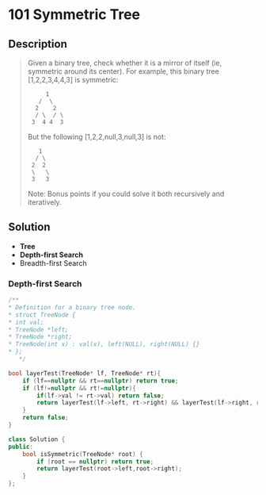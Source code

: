 # 101 Symmetric Tree

## Description

>Given a binary tree, check whether it is a mirror of itself (ie, 
>symmetric around its center).
>For example, this binary tree [1,2,2,3,4,4,3] is symmetric:  
>
>```
>	   1
>	 /  \
>	2    2
>   / \  / \
>  3  4 4  3
>```
>But the following [1,2,2,null,3,null,3] is not:
>```
>    1
>   / \
>  2  2
>  \   \
>  3   3
>```
>Note:
>Bonus points if you could solve it both recursively and iteratively.
## Solution

-  **Tree**
-  **Depth-first Search**
-  Breadth-first Search

### Depth-first Search

```C++
/**
* Definition for a binary tree node.
* struct TreeNode {
* int val;
* TreeNode *left;
* TreeNode *right;
* TreeNode(int x) : val(x), left(NULL), right(NULL) {}
* };
   */

bool layerTest(TreeNode* lf, TreeNode* rt){
    if (lf==nullptr && rt==nullptr) return true;
    if (lf!=nullptr && rt!=nullptr){
        if(lf->val != rt->val) return false;
        return layerTest(lf->left, rt->right) && layerTest(lf->right, rt->left);
    }
    return false;
}

class Solution {
public:
    bool isSymmetric(TreeNode* root) {
        if (root == nullptr) return true;
        return layerTest(root->left,root->right);
    }
};
```